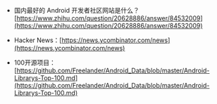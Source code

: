 - 国内最好的 Android 开发者社区网站是什么？[https://www.zhihu.com/question/20628886/answer/84532009](https://www.zhihu.com/question/20628886/answer/84532009)

- Hacker News：[https://news.ycombinator.com/news](https://news.ycombinator.com/news)
- 100开源项目：[https://github.com/Freelander/Android_Data/blob/master/Android-Librarys-Top-100.md](https://github.com/Freelander/Android_Data/blob/master/Android-Librarys-Top-100.md)
